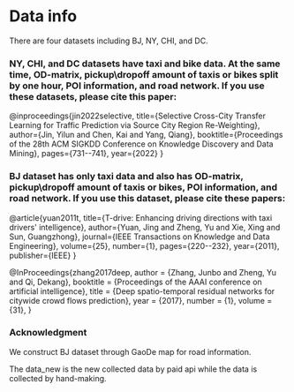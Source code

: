 # Data info

There are four datasets including BJ, NY, CHI, and DC. 

### NY, CHI, and DC datasets have taxi and bike data.  At the same time, OD-matrix, pickup\dropoff amount of taxis or bikes split by one hour, POI information, and road network. If you use these datasets, please cite this paper:

@inproceedings{jin2022selective,
  title={Selective Cross-City Transfer Learning for Traffic Prediction via Source City Region Re-Weighting},
  author={Jin, Yilun and Chen, Kai and Yang, Qiang},
  booktitle={Proceedings of the 28th ACM SIGKDD Conference on Knowledge Discovery and Data Mining},
  pages={731--741},
  year={2022}
}

### BJ dataset has only taxi data and also has OD-matrix, pickup\dropoff amount of taxis or bikes, POI information, and road network. If you use this dataset, please cite these papers:

@article{yuan2011t,
  title={T-drive: Enhancing driving directions with taxi drivers' intelligence},
  author={Yuan, Jing and Zheng, Yu and Xie, Xing and Sun, Guangzhong},
  journal={IEEE Transactions on Knowledge and Data Engineering},
  volume={25},
  number={1},
  pages={220--232},
  year={2011},
  publisher={IEEE}
}

@InProceedings{zhang2017deep,
  author    = {Zhang, Junbo and Zheng, Yu and Qi, Dekang},
  booktitle = {Proceedings of the AAAI conference on artificial intelligence},
  title     = {Deep spatio-temporal residual networks for citywide crowd flows prediction},
  year      = {2017},
  number    = {1},
  volume    = {31},
}

### Acknowledgment

We construct BJ dataset through GaoDe map for road information.

The data_new is the new collected data by paid api while the data is collected by hand-making.